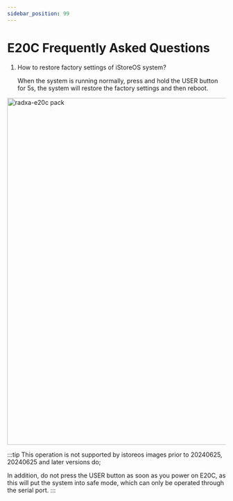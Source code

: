 ```yaml
---
sidebar_position: 99
---
```


# E20C Frequently Asked Questions

1. How to restore factory settings of iStoreOS system?

   When the system is running normally, press and hold the USER button for 5s, the system will restore the factory settings and then reboot.

  <img src="/img/e/e20c/radxa-e20c-hardware-overview.webp" width="800" alt="radxa-e20c pack" />

:::tip
This operation is not supported by istoreos images prior to 20240625, 20240625 and later versions do;

In addition, do not press the USER button as soon as you power on E20C, as this will put the system into safe mode, which can only be operated through the serial port.
:::
